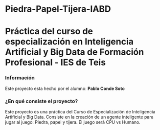 # Piedra-Papel-Tijera-IABD
Práctica del curso de especialización en Inteligencia Artificial y Big Data de Formación Profesional - IES de Teis
==================================================================================================================

### Información
Este proyecto esta hecho por el alumno: **Pablo Conde Soto**

### ¿En qué consiste el proyecto?
Este proyecto es una práctica del Curso de Especialización de Inteligencia Artificial y Big Data.
Consiste en la creación de un agente inteligente para jugar al juego: Piedra, papel y tijera.
El juego será CPU vs Humano.